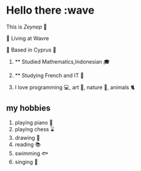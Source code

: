 # Hello there :wave

This is _Zeynep_ :tada:

:bell: Living at Wavre

:herb: Based in Cyprus :ear_of_rice:

1. \*\* Studied Mathematics,Indonesian :mortar_board:

2. \*\* Studying French and IT :jack_o_lantern:

3. I love programming :computer:, art :art:, nature :palm_tree:, animals :cat2:

## my hobbies

1. playing piano :musical_keyboard:
2. playing chess :hourglass:
3. drawing :art:
4. reading :books:
5. swimming :fish:
6. singing :microphone:
